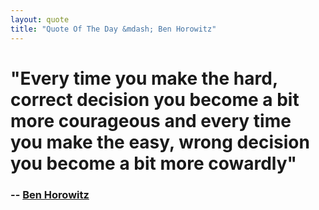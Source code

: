 ```yaml
---
layout: quote
title: "Quote Of The Day &mdash; Ben Horowitz"
---
```

# "Every time you make the hard, correct decision you become a bit more courageous and every time you make the easy, wrong decision you become a bit more cowardly"
### -- [Ben Horowitz][6]
 
   [6]: http://bhorowitz.com/2011/08/08/the-fine-line-between-fear-and-courage/